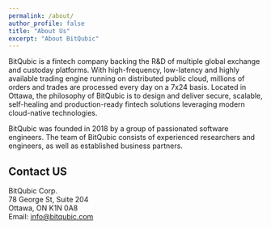 ```yaml
---
permalink: /about/
author_profile: false
title: "About Us"
excerpt: "About BitQubic"
---
```


BitQubic is a fintech company backing the R&D of multiple global exchange and custoday platforms. With high-frequency, low-latency and highly available trading engine running on distributed public cloud, millions of orders and trades are processed every day on a 7x24 basis. Located in Ottawa, the philosophy of BitQubic is to design and deliver secure, scalable, self-healing and production-ready fintech solutions leveraging modern cloud-native technologies.

BitQubic was founded in 2018 by a group of passionated software engineers.
The team of BitQubic consists of experienced researchers and engineers, as well as established business partners.



## Contact US

BitQubic Corp. <br />
78 George St, Suite 204 <br />
Ottawa, ON K1N 0A8 <br />
Email: info@bitqubic.com <br />


